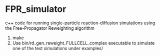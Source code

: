 # FPR_simulator
c++ code for running single-particle reaction-diffusion simulations using the Free-Propagator Reweighting algorithm

1. make
2. Use bin/rd_gen_reweight_FULLCELL_complex executable to simulate one of the test simulations under examples/
